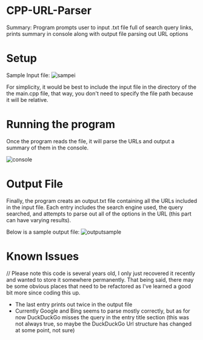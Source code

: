 # CPP-URL-Parser
Summary:
Program prompts user to input .txt file full of search query links, prints summary in console along with output file parsing out URL options


# Setup
Sample Input file:
![sampei](https://github.com/stonesparks/CPP-URL-Parser/assets/49602745/69bd527e-5cf7-4474-a82b-1f7a3023cb7e)

For simplicity, it would be best to include the input file in the directory of the the main.cpp file, that way, you don't need to specify the file path because it will be relative. 

# Running the program
Once the program reads the file, it will parse the URLs and output a summary of them in the console.

![console](https://github.com/stonesparks/CPP-URL-Parser/assets/49602745/c977586d-aed4-43f4-bd19-eb1b410c2ed6)

# Output File
Finally, the program creats an output.txt file containing all the URLs included in the input file. Each entry includes the search engine used, the query searched, and attempts to parse out all of the options in the URL (this part can have varying results). 

Below is a sample output file:
![outputsample](https://github.com/stonesparks/CPP-URL-Parser/assets/49602745/4b11ed0b-501f-4be8-bd0c-99919644ff35)


# Known Issues

// Please note this code is several years old, I only just recovered it recently and wanted to store it somewhere permanently. That being said, there may be some obvious places that need to be refactored as I've learned a good bit more since coding this up.

* The last entry prints out twice in the output file
* Currently Google and Bing seems to parse mostly correctly, but as for now DuckDuckGo misses the query in the entry title section (this was not always true, so maybe the DuckDuckGo Url structure has changed at some point, not sure)

  
